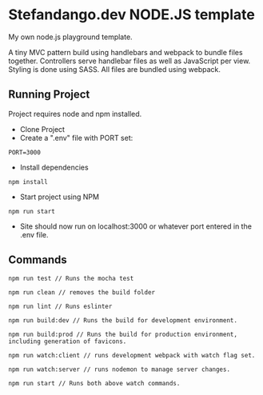 # Stefandango.dev NODE.JS template

My own node.js playground template. 

A tiny MVC pattern build using handlebars and webpack to bundle files together. 
Controllers serve handlebar files as well as JavaScript per view. Styling is done using SASS.
All files are bundled using webpack.

## Running Project

Project requires node and npm installed. 

* Clone Project
* Create a ".env" file with PORT set:
```
PORT=3000
```
* Install dependencies
```
npm install
```
* Start project using NPM 
```
npm run start
```

* Site should now run on localhost:3000 or whatever port entered in the .env file. 

## Commands

```
npm run test // Runs the mocha test

npm run clean // removes the build folder

npm run lint // Runs eslinter

npm run build:dev // Runs the build for development environment.

npm run build:prod // Runs the build for production environment, including generation of favicons. 

npm run watch:client // runs development webpack with watch flag set. 

npm run watch:server // runs nodemon to manage server changes.

npm run start // Runs both above watch commands. 

```

